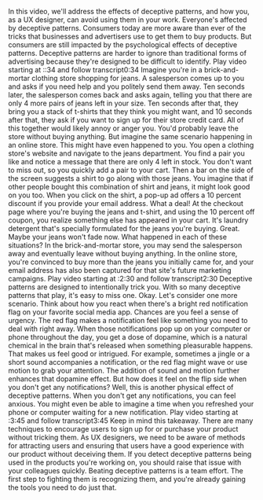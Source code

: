 In this video, we'll address the effects of deceptive patterns, and how you, as a UX designer, can avoid using them in your work. Everyone's affected by deceptive patterns. Consumers today are more aware than ever of the tricks that businesses and advertisers use to get them to buy products. But consumers are still impacted by the psychological effects of deceptive patterns. Deceptive patterns are harder to ignore than traditional forms of advertising because they're designed to be difficult to identify.
Play video starting at ::34 and follow transcript0:34
Imagine you're in a brick-and-mortar clothing store shopping for jeans. A salesperson comes up to you and asks if you need help and you politely send them away. Ten seconds later, the salesperson comes back and asks again, telling you that there are only 4 more pairs of jeans left in your size. Ten seconds after that, they bring you a stack of t-shirts that they think you might want, and 10 seconds after that, they ask if you want to sign up for their store credit card. All of this together would likely annoy or anger you. You'd probably leave the store without buying anything. But imagine the same scenario happening in an online store. This might have even happened to you. You open a clothing store's website and navigate to the jeans department. You find a pair you like and notice a message that there are only 4 left in stock. You don't want to miss out, so you quickly add a pair to your cart. Then a bar on the side of the screen suggests a shirt to go along with those jeans. You imagine that if other people bought this combination of shirt and jeans, it might look good on you too. When you click on the shirt, a pop-up ad offers a 10 percent discount if you provide your email address. What a deal! At the checkout page where you're buying the jeans and t-shirt, and using the 10 percent off coupon, you realize something else has appeared in your cart. It's laundry detergent that's specially formulated for the jeans you're buying. Great. Maybe your jeans won't fade now. What happened in each of these situations? In the brick-and-mortar store, you may send the salesperson away and eventually leave without buying anything. In the online store, you're convinced to buy more than the jeans you initially came for, and your email address has also been captured for that site's future marketing campaigns.
Play video starting at :2:30 and follow transcript2:30
Deceptive patterns are designed to intentionally trick you. With so many deceptive patterns that play, it's easy to miss one. Okay. Let's consider one more scenario. Think about how you react when there's a bright red notification flag on your favorite social media app. Chances are you feel a sense of urgency. The red flag makes a notification feel like something you need to deal with right away. When those notifications pop up on your computer or phone throughout the day, you get a dose of dopamine, which is a natural chemical in the brain that's released when something pleasurable happens. That makes us feel good or intrigued. For example, sometimes a jingle or a short sound accompanies a notification, or the red flag might wave or use motion to grab your attention. The addition of sound and motion further enhances that dopamine effect. But how does it feel on the flip side when you don't get any notifications? Well, this is another physical effect of deceptive patterns. When you don't get any notifications, you can feel anxious. You might even be able to imagine a time when you refreshed your phone or computer waiting for a new notification.
Play video starting at :3:45 and follow transcript3:45
Keep in mind this takeaway. There are many techniques to encourage users to sign up for or purchase your product without tricking them. As UX designers, we need to be aware of methods for attracting users and ensuring that users have a good experience with our product without deceiving them. If you detect deceptive patterns being used in the products you're working on, you should raise that issue with your colleagues quickly. Beating deceptive patterns is a team effort. The first step to fighting them is recognizing them, and you're already gaining the tools you need to do just that.